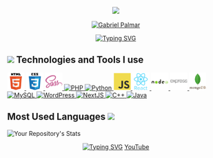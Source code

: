 <p align="center">
  <a href="https://palmardev.com">
    <img src="https://readme-typing-svg.demolab.com/?lines=🙋🏻‍♂️%20Hi!,%20i%20am%20Gabriel%20Palmar;&font=Fira%20Code&center=true&width=650&color=0a94b2&vCenter=true&pause=15000&size=30" /></a>
</p>

<p align="center">
  <a href="https://palmardev.com" target="_blank" rel="noopener noreferrer" >
    <img src="https://media1.giphy.com/media/qgQUggAC3Pfv687qPC/giphy.gif" width="650px" alt="Gabriel Palmar" />
  </a>
</p>

<p align="center">
<a href="https://palmardev.com/" target="_blank" rel="noopener noreferrer" ><img src="https://readme-typing-svg.herokuapp.com?font=Fira+Code&weight=800&size=24&pause=1000&color=28FFBC&width=435&lines=I+am+web+development+fullstack;Frontend+specialty;Html%2C+Css%2C+Tailwind+%26+React+;Backend+specialty;NodeJs%2C+Express%2C+MongoDB%2C;PHP+%26+MySql;Other+language;C%2B%2B%2C+Java+%26+Python" alt="Typing SVG" /></a>
</p>

## <img width=10% src="https://images-wixmp-ed30a86b8c4ca887773594c2.wixmp.com/f/60f2b66e-1733-440a-ad24-25064eb5820d/d1lomba-35e7f3af-48eb-4d3c-8e3b-6388d70f4cd0.gif?token=eyJ0eXAiOiJKV1QiLCJhbGciOiJIUzI1NiJ9.eyJzdWIiOiJ1cm46YXBwOjdlMGQxODg5ODIyNjQzNzNhNWYwZDQxNWVhMGQyNmUwIiwiaXNzIjoidXJuOmFwcDo3ZTBkMTg4OTgyMjY0MzczYTVmMGQ0MTVlYTBkMjZlMCIsIm9iaiI6W1t7InBhdGgiOiJcL2ZcLzYwZjJiNjZlLTE3MzMtNDQwYS1hZDI0LTI1MDY0ZWI1ODIwZFwvZDFsb21iYS0zNWU3ZjNhZi00OGViLTRkM2MtOGUzYi02Mzg4ZDcwZjRjZDAuZ2lmIn1dXSwiYXVkIjpbInVybjpzZXJ2aWNlOmZpbGUuZG93bmxvYWQiXX0.uXM6opbNLzxXFVysR5i6R4eG7Q4yNiO-Nwygqtgqsbw"/> Technologies and Tools I use
<p align="left">
    <a href="https://www.w3.org/html/" target="_blank" rel="noopener noreferrer" > <img src="https://raw.githubusercontent.com/devicons/devicon/master/icons/html5/html5-original-wordmark.svg" alt="html5" width="40" height="40"/> </a>
    <a href="https://www.w3schools.com/css/" target="_blank" rel="noopener noreferrer" > <img src="https://raw.githubusercontent.com/devicons/devicon/master/icons/css3/css3-original-wordmark.svg" alt="css3" width="40" height="40"/> </a>
<a href="https://sass-lang.com" target="_blank"> <img src="https://raw.githubusercontent.com/devicons/devicon/master/icons/sass/sass-original.svg" alt="sass" width="40" height="40"/> </a>
  <a href="https://www.php.net/manual/es/intro-whatis.php" target="_blank"> <img src="https://upload.wikimedia.org/wikipedia/commons/thumb/2/27/PHP-logo.svg/2560px-PHP-logo.svg.png" alt="PHP" width="40"/> </a>
<a href="https://pypi.org/" target="_blank" rel="noopener noreferrer" > <img src="https://upload.wikimedia.org/wikipedia/commons/thumb/c/c3/Python-logo-notext.svg/1869px-Python-logo-notext.svg.png" alt="Python" width="40" height="40"/> </a>
    <a href="https://developer.mozilla.org/en-US/docs/Web/JavaScript" target="_blank" rel="noopener noreferrer" > <img src="https://raw.githubusercontent.com/devicons/devicon/master/icons/javascript/javascript-original.svg" alt="javascript" width="40" height="40"/> </a>
<a href="https://reactjs.org/" target="_blank" rel="noopener noreferrer" > <img src="https://raw.githubusercontent.com/devicons/devicon/master/icons/react/react-original-wordmark.svg" alt="react" width="40" height="40"/> </a>
<a href="https://nodejs.org" target="_blank" rel="noopener noreferrer" > <img src="https://raw.githubusercontent.com/devicons/devicon/master/icons/nodejs/nodejs-original-wordmark.svg" alt="nodejs" width="40" height="40"/> </a>
    <a href="https://expressjs.com" target="_blank" rel="noopener noreferrer" > <img src="https://raw.githubusercontent.com/devicons/devicon/master/icons/express/express-original-wordmark.svg" alt="express" width="40" height="40"/> </a>
    <a href="https://www.mongodb.com/" target="_blank" rel="noopener noreferrer" > <img src="https://raw.githubusercontent.com/devicons/devicon/master/icons/mongodb/mongodb-original-wordmark.svg" alt="mongodb" width="40" height="40"/> </a>
  <a href="https://www.mysql.com/ " target="_blank" rel="noopener noreferrer" > <img src="https://www.vectorlogo.zone/logos/mysql/mysql-official.svg" alt="MySQL" width="40" height="40"/> </a>
<a href="https://wordpress.com/es/" target="_blank" rel="noopener noreferrer" > <img src="https://upload.wikimedia.org/wikipedia/commons/thumb/a/ae/WordPress.svg/1200px-WordPress.svg.png" alt="WordPress" width="60"/> </a>
  <a href="https://nextjs.org/" target="_blank" rel="noopener noreferrer" > <img src="https://upload.wikimedia.org/wikipedia/commons/thumb/8/8e/Nextjs-logo.svg/1920px-Nextjs-logo.svg.png" alt="NextJS" width="60" height="40"/> </a>
    <a href="https://es.wikipedia.org/wiki/C%2B%2B" target="_blank" rel="noopener noreferrer" > <img src="https://upload.wikimedia.org/wikipedia/commons/thumb/1/18/ISO_C%2B%2B_Logo.svg/200px-ISO_C%2B%2B_Logo.svg.png" alt="C++" width="40" height="40"/> </a>
      <a href="https://www.java.com/es/" target="_blank" rel="noopener noreferrer" > <img src="https://d3njjcbhbojbot.cloudfront.net/api/utilities/v1/imageproxy/https://coursera-course-photos.s3.amazonaws.com/0a/8cd7f1b14344618b75142593bc7af8/JavaCupLogo800x800.png?auto=format%2Ccompress&dpr=1" alt="Java" width="40" height="40"/> </a>
</p>

## Most Used Languages <img width=7% src="https://images-wixmp-ed30a86b8c4ca887773594c2.wixmp.com/f/bde86535-8203-40c4-8a0c-f40d10a18e8e/d11gwgl-1102df2b-8c9e-4d92-97d4-4d6cb454a274.gif?token=eyJ0eXAiOiJKV1QiLCJhbGciOiJIUzI1NiJ9.eyJzdWIiOiJ1cm46YXBwOjdlMGQxODg5ODIyNjQzNzNhNWYwZDQxNWVhMGQyNmUwIiwiaXNzIjoidXJuOmFwcDo3ZTBkMTg4OTgyMjY0MzczYTVmMGQ0MTVlYTBkMjZlMCIsIm9iaiI6W1t7InBhdGgiOiJcL2ZcL2JkZTg2NTM1LTgyMDMtNDBjNC04YTBjLWY0MGQxMGExOGU4ZVwvZDExZ3dnbC0xMTAyZGYyYi04YzllLTRkOTItOTdkNC00ZDZjYjQ1NGEyNzQuZ2lmIn1dXSwiYXVkIjpbInVybjpzZXJ2aWNlOmZpbGUuZG93bmxvYWQiXX0.DAoQWljBbvsU3NWrtOWJHgMTjUCtsm7Q8xBuWCjll9Y"/>
![Your Repository's Stats](https://github-readme-stats.vercel.app/api/top-langs/?username=PalmarDev&layout=compact&hide_border=true&border_radius=20&title_color=ffffff&text_color=ffffff&bg_color=DEG,001f34,00709a,001f34&&card_width=600px)

<p align="center">
  <a href="https://git.io/typing-svg"><img src="https://readme-typing-svg.herokuapp.com?font=Fira+Code&weight=600&size=22&pause=1000&width=435&lines=Proyectos+realizados+por+mi" alt="Typing SVG" /></a>
  <a href="https://palmardev.github.io/html-css/youtube-fake/src/" target="_blank" rel="noopener noreferrer"  >
    YouTube
  </a>
</p>
